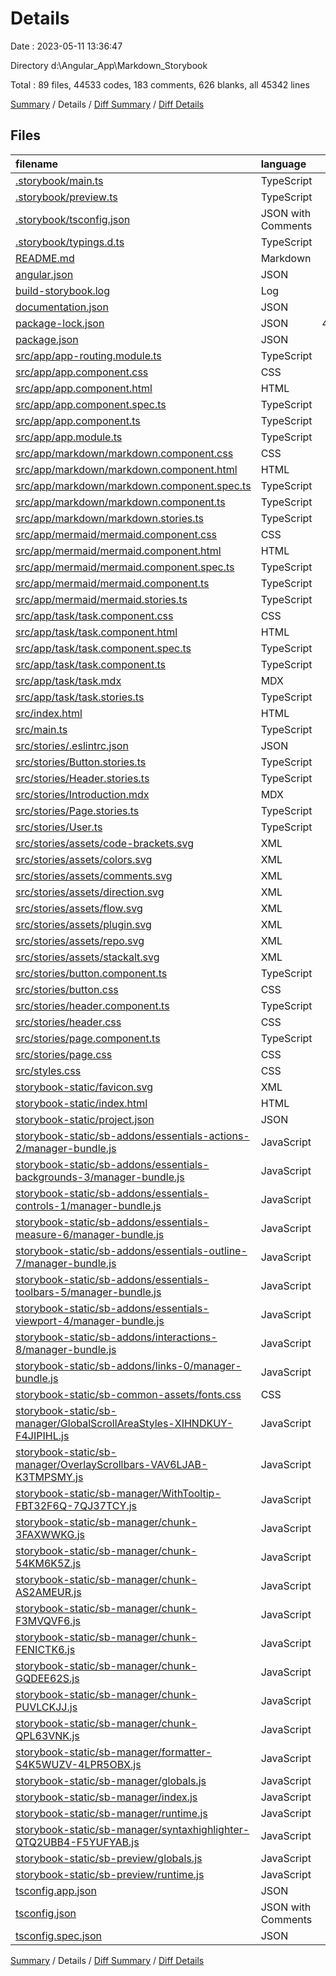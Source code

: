 # Details

Date : 2023-05-11 13:36:47

Directory d:\\Angular_App\\Markdown_Storybook

Total : 89 files,  44533 codes, 183 comments, 626 blanks, all 45342 lines

[Summary](results.md) / Details / [Diff Summary](diff.md) / [Diff Details](diff-details.md)

## Files
| filename | language | code | comment | blank | total |
| :--- | :--- | ---: | ---: | ---: | ---: |
| [.storybook/main.ts](/.storybook/main.ts) | TypeScript | 17 | 0 | 1 | 18 |
| [.storybook/preview.ts](/.storybook/preview.ts) | TypeScript | 16 | 0 | 3 | 19 |
| [.storybook/tsconfig.json](/.storybook/tsconfig.json) | JSON with Comments | 11 | 0 | 1 | 12 |
| [.storybook/typings.d.ts](/.storybook/typings.d.ts) | TypeScript | 4 | 0 | 1 | 5 |
| [README.md](/README.md) | Markdown | 14 | 0 | 14 | 28 |
| [angular.json](/angular.json) | JSON | 138 | 0 | 6 | 144 |
| [build-storybook.log](/build-storybook.log) | Log | 481 | 0 | 23 | 504 |
| [documentation.json](/documentation.json) | JSON | 1,569 | 0 | 0 | 1,569 |
| [package-lock.json](/package-lock.json) | JSON | 40,317 | 0 | 1 | 40,318 |
| [package.json](/package.json) | JSON | 60 | 0 | 1 | 61 |
| [src/app/app-routing.module.ts](/src/app/app-routing.module.ts) | TypeScript | 8 | 0 | 3 | 11 |
| [src/app/app.component.css](/src/app/app.component.css) | CSS | 0 | 0 | 1 | 1 |
| [src/app/app.component.html](/src/app/app.component.html) | HTML | 1 | 0 | 0 | 1 |
| [src/app/app.component.spec.ts](/src/app/app.component.spec.ts) | TypeScript | 25 | 0 | 5 | 30 |
| [src/app/app.component.ts](/src/app/app.component.ts) | TypeScript | 9 | 0 | 2 | 11 |
| [src/app/app.module.ts](/src/app/app.module.ts) | TypeScript | 24 | 0 | 3 | 27 |
| [src/app/markdown/markdown.component.css](/src/app/markdown/markdown.component.css) | CSS | 0 | 0 | 1 | 1 |
| [src/app/markdown/markdown.component.html](/src/app/markdown/markdown.component.html) | HTML | 1 | 0 | 1 | 2 |
| [src/app/markdown/markdown.component.spec.ts](/src/app/markdown/markdown.component.spec.ts) | TypeScript | 17 | 0 | 4 | 21 |
| [src/app/markdown/markdown.component.ts](/src/app/markdown/markdown.component.ts) | TypeScript | 20 | 0 | 12 | 32 |
| [src/app/markdown/markdown.stories.ts](/src/app/markdown/markdown.stories.ts) | TypeScript | 43 | 5 | 8 | 56 |
| [src/app/mermaid/mermaid.component.css](/src/app/mermaid/mermaid.component.css) | CSS | 0 | 0 | 1 | 1 |
| [src/app/mermaid/mermaid.component.html](/src/app/mermaid/mermaid.component.html) | HTML | 8 | 0 | 0 | 8 |
| [src/app/mermaid/mermaid.component.spec.ts](/src/app/mermaid/mermaid.component.spec.ts) | TypeScript | 17 | 0 | 5 | 22 |
| [src/app/mermaid/mermaid.component.ts](/src/app/mermaid/mermaid.component.ts) | TypeScript | 8 | 0 | 3 | 11 |
| [src/app/mermaid/mermaid.stories.ts](/src/app/mermaid/mermaid.stories.ts) | TypeScript | 43 | 5 | 8 | 56 |
| [src/app/task/task.component.css](/src/app/task/task.component.css) | CSS | 0 | 0 | 1 | 1 |
| [src/app/task/task.component.html](/src/app/task/task.component.html) | HTML | 11 | 0 | 1 | 12 |
| [src/app/task/task.component.spec.ts](/src/app/task/task.component.spec.ts) | TypeScript | 17 | 0 | 5 | 22 |
| [src/app/task/task.component.ts](/src/app/task/task.component.ts) | TypeScript | 14 | 2 | 3 | 19 |
| [src/app/task/task.mdx](/src/app/task/task.mdx) | MDX | 11 | 0 | 7 | 18 |
| [src/app/task/task.stories.ts](/src/app/task/task.stories.ts) | TypeScript | 52 | 4 | 9 | 65 |
| [src/index.html](/src/index.html) | HTML | 13 | 0 | 1 | 14 |
| [src/main.ts](/src/main.ts) | TypeScript | 4 | 0 | 4 | 8 |
| [src/stories/.eslintrc.json](/src/stories/.eslintrc.json) | JSON | 5 | 0 | 1 | 6 |
| [src/stories/Button.stories.ts](/src/stories/Button.stories.ts) | TypeScript | 43 | 2 | 7 | 52 |
| [src/stories/Header.stories.ts](/src/stories/Header.stories.ts) | TypeScript | 30 | 2 | 6 | 38 |
| [src/stories/Introduction.mdx](/src/stories/Introduction.mdx) | MDX | 191 | 0 | 23 | 214 |
| [src/stories/Page.stories.ts](/src/stories/Page.stories.ts) | TypeScript | 39 | 2 | 6 | 47 |
| [src/stories/User.ts](/src/stories/User.ts) | TypeScript | 1 | 1 | 1 | 3 |
| [src/stories/assets/code-brackets.svg](/src/stories/assets/code-brackets.svg) | XML | 1 | 0 | 0 | 1 |
| [src/stories/assets/colors.svg](/src/stories/assets/colors.svg) | XML | 1 | 0 | 0 | 1 |
| [src/stories/assets/comments.svg](/src/stories/assets/comments.svg) | XML | 1 | 0 | 0 | 1 |
| [src/stories/assets/direction.svg](/src/stories/assets/direction.svg) | XML | 1 | 0 | 0 | 1 |
| [src/stories/assets/flow.svg](/src/stories/assets/flow.svg) | XML | 1 | 0 | 0 | 1 |
| [src/stories/assets/plugin.svg](/src/stories/assets/plugin.svg) | XML | 1 | 0 | 0 | 1 |
| [src/stories/assets/repo.svg](/src/stories/assets/repo.svg) | XML | 1 | 0 | 0 | 1 |
| [src/stories/assets/stackalt.svg](/src/stories/assets/stackalt.svg) | XML | 1 | 0 | 0 | 1 |
| [src/stories/button.component.ts](/src/stories/button.component.ts) | TypeScript | 31 | 17 | 8 | 56 |
| [src/stories/button.css](/src/stories/button.css) | CSS | 30 | 0 | 1 | 31 |
| [src/stories/header.component.ts](/src/stories/header.component.ts) | TypeScript | 71 | 0 | 5 | 76 |
| [src/stories/header.css](/src/stories/header.css) | CSS | 28 | 0 | 5 | 33 |
| [src/stories/page.component.ts](/src/stories/page.component.ts) | TypeScript | 73 | 0 | 5 | 78 |
| [src/stories/page.css](/src/stories/page.css) | CSS | 60 | 0 | 10 | 70 |
| [src/styles.css](/src/styles.css) | CSS | 0 | 1 | 1 | 2 |
| [storybook-static/favicon.svg](/storybook-static/favicon.svg) | XML | 7 | 0 | 0 | 7 |
| [storybook-static/index.html](/storybook-static/index.html) | HTML | 71 | 0 | 60 | 131 |
| [storybook-static/project.json](/storybook-static/project.json) | JSON | 1 | 0 | 1 | 2 |
| [storybook-static/sb-addons/essentials-actions-2/manager-bundle.js](/storybook-static/sb-addons/essentials-actions-2/manager-bundle.js) | JavaScript | 3 | 1 | 1 | 5 |
| [storybook-static/sb-addons/essentials-backgrounds-3/manager-bundle.js](/storybook-static/sb-addons/essentials-backgrounds-3/manager-bundle.js) | JavaScript | 12 | 1 | 1 | 14 |
| [storybook-static/sb-addons/essentials-controls-1/manager-bundle.js](/storybook-static/sb-addons/essentials-controls-1/manager-bundle.js) | JavaScript | 54 | 59 | 5 | 118 |
| [storybook-static/sb-addons/essentials-measure-6/manager-bundle.js](/storybook-static/sb-addons/essentials-measure-6/manager-bundle.js) | JavaScript | 3 | 1 | 1 | 5 |
| [storybook-static/sb-addons/essentials-outline-7/manager-bundle.js](/storybook-static/sb-addons/essentials-outline-7/manager-bundle.js) | JavaScript | 3 | 1 | 1 | 5 |
| [storybook-static/sb-addons/essentials-toolbars-5/manager-bundle.js](/storybook-static/sb-addons/essentials-toolbars-5/manager-bundle.js) | JavaScript | 3 | 1 | 1 | 5 |
| [storybook-static/sb-addons/essentials-viewport-4/manager-bundle.js](/storybook-static/sb-addons/essentials-viewport-4/manager-bundle.js) | JavaScript | 3 | 1 | 1 | 5 |
| [storybook-static/sb-addons/interactions-8/manager-bundle.js](/storybook-static/sb-addons/interactions-8/manager-bundle.js) | JavaScript | 26 | 3 | 3 | 32 |
| [storybook-static/sb-addons/links-0/manager-bundle.js](/storybook-static/sb-addons/links-0/manager-bundle.js) | JavaScript | 3 | 1 | 1 | 5 |
| [storybook-static/sb-common-assets/fonts.css](/storybook-static/sb-common-assets/fonts.css) | CSS | 28 | 0 | 4 | 32 |
| [storybook-static/sb-manager/GlobalScrollAreaStyles-XIHNDKUY-F4JIPIHL.js](/storybook-static/sb-manager/GlobalScrollAreaStyles-XIHNDKUY-F4JIPIHL.js) | JavaScript | 1 | 0 | 1 | 2 |
| [storybook-static/sb-manager/OverlayScrollbars-VAV6LJAB-K3TMPSMY.js](/storybook-static/sb-manager/OverlayScrollbars-VAV6LJAB-K3TMPSMY.js) | JavaScript | 6 | 0 | 1 | 7 |
| [storybook-static/sb-manager/WithTooltip-FBT32F6Q-7QJ37TCY.js](/storybook-static/sb-manager/WithTooltip-FBT32F6Q-7QJ37TCY.js) | JavaScript | 1 | 0 | 1 | 2 |
| [storybook-static/sb-manager/chunk-3FAXWWKG.js](/storybook-static/sb-manager/chunk-3FAXWWKG.js) | JavaScript | 11 | 0 | 5 | 16 |
| [storybook-static/sb-manager/chunk-54KM6K5Z.js](/storybook-static/sb-manager/chunk-54KM6K5Z.js) | JavaScript | 7 | 0 | 1 | 8 |
| [storybook-static/sb-manager/chunk-AS2AMEUR.js](/storybook-static/sb-manager/chunk-AS2AMEUR.js) | JavaScript | 1 | 0 | 1 | 2 |
| [storybook-static/sb-manager/chunk-F3MVQVF6.js](/storybook-static/sb-manager/chunk-F3MVQVF6.js) | JavaScript | 78 | 56 | 74 | 208 |
| [storybook-static/sb-manager/chunk-FENICTK6.js](/storybook-static/sb-manager/chunk-FENICTK6.js) | JavaScript | 1 | 0 | 1 | 2 |
| [storybook-static/sb-manager/chunk-GQDEE62S.js](/storybook-static/sb-manager/chunk-GQDEE62S.js) | JavaScript | 242 | 2 | 163 | 407 |
| [storybook-static/sb-manager/chunk-PUVLCKJJ.js](/storybook-static/sb-manager/chunk-PUVLCKJJ.js) | JavaScript | 90 | 10 | 41 | 141 |
| [storybook-static/sb-manager/chunk-QPL63VNK.js](/storybook-static/sb-manager/chunk-QPL63VNK.js) | JavaScript | 1 | 0 | 1 | 2 |
| [storybook-static/sb-manager/formatter-S4K5WUZV-4LPR5OBX.js](/storybook-static/sb-manager/formatter-S4K5WUZV-4LPR5OBX.js) | JavaScript | 146 | 0 | 11 | 157 |
| [storybook-static/sb-manager/globals.js](/storybook-static/sb-manager/globals.js) | JavaScript | 1 | 0 | 1 | 2 |
| [storybook-static/sb-manager/index.js](/storybook-static/sb-manager/index.js) | JavaScript | 1 | 0 | 1 | 2 |
| [storybook-static/sb-manager/runtime.js](/storybook-static/sb-manager/runtime.js) | JavaScript | 1 | 0 | 1 | 2 |
| [storybook-static/sb-manager/syntaxhighlighter-QTQ2UBB4-F5YUFYAB.js](/storybook-static/sb-manager/syntaxhighlighter-QTQ2UBB4-F5YUFYAB.js) | JavaScript | 1 | 0 | 1 | 2 |
| [storybook-static/sb-preview/globals.js](/storybook-static/sb-preview/globals.js) | JavaScript | 1 | 0 | 1 | 2 |
| [storybook-static/sb-preview/runtime.js](/storybook-static/sb-preview/runtime.js) | JavaScript | 85 | 2 | 19 | 106 |
| [tsconfig.app.json](/tsconfig.app.json) | JSON | 13 | 1 | 1 | 15 |
| [tsconfig.json](/tsconfig.json) | JSON with Comments | 32 | 1 | 1 | 34 |
| [tsconfig.spec.json](/tsconfig.spec.json) | JSON | 13 | 1 | 1 | 15 |

[Summary](results.md) / Details / [Diff Summary](diff.md) / [Diff Details](diff-details.md)